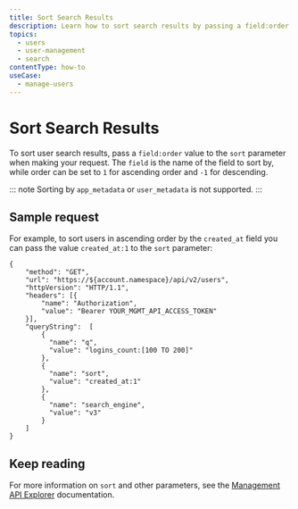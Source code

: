 ```yaml
---
title: Sort Search Results
description: Learn how to sort search results by passing a field:order value to the sort parameter.
topics:
  - users
  - user-management
  - search
contentType: how-to 
useCase:
  - manage-users
---
```

# Sort Search Results

To sort user search results, pass a `field:order` value to the `sort` parameter when making your request. The `field` is the name of the field to sort by, while order can be set to `1` for ascending order and `-1` for descending. 

::: note
Sorting by `app_metadata` or `user_metadata` is not supported.
:::

## Sample request

For example, to sort users in ascending order by the `created_at` field you can pass the value `created_at:1` to the `sort` parameter:

```har
{
    "method": "GET",
    "url": "https://${account.namespace}/api/v2/users",
    "httpVersion": "HTTP/1.1",
    "headers": [{
        "name": "Authorization",
        "value": "Bearer YOUR_MGMT_API_ACCESS_TOKEN"
    }],
    "queryString":  [
        {
          "name": "q",
          "value": "logins_count:[100 TO 200]"
        },
        {
          "name": "sort",
          "value": "created_at:1"
        },
        {
          "name": "search_engine",
          "value": "v3"
        }
    ]
}
```

## Keep reading

For more information on `sort` and other parameters, see the [Management API Explorer](/api/management/v2#!/Users/get_users) documentation.
